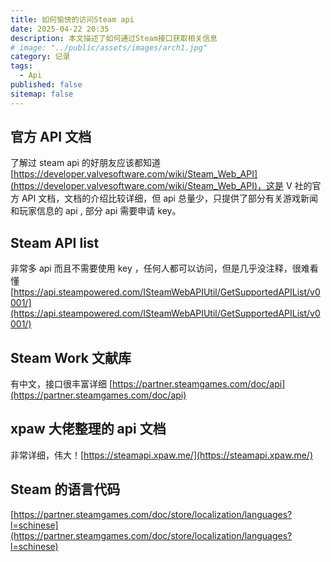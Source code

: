 ```yaml
---
title: 如何愉快的访问Steam api
date: 2025-04-22 20:35
description: 本文描述了如何通过Steam接口获取相关信息
# image: "../public/assets/images/arch1.jpg"
category: 记录
tags:
  - Api
published: false
sitemap: false
---
```


## 官方 API 文档

了解过 steam api 的好朋友应该都知道[https://developer.valvesoftware.com/wiki/Steam_Web_API](https://developer.valvesoftware.com/wiki/Steam_Web_API)，这是
V 社的官方 API 文档，文档的介绍比较详细，但 api 总量少，只提供了部分有关游戏新闻和玩家信息的 api , 部分 api 需要申请 key。

## Steam API list

非常多 api 而且不需要使用 key ，任何人都可以访问，但是几乎没注释，很难看懂 [https://api.steampowered.com/ISteamWebAPIUtil/GetSupportedAPIList/v0001/](https://api.steampowered.com/ISteamWebAPIUtil/GetSupportedAPIList/v0001/)

## Steam Work 文献库

有中文，接口很丰富详细 [https://partner.steamgames.com/doc/api](https://partner.steamgames.com/doc/api)

## xpaw 大佬整理的 api 文档

非常详细，伟大！[https://steamapi.xpaw.me/](https://steamapi.xpaw.me/)

## Steam 的语言代码

[https://partner.steamgames.com/doc/store/localization/languages?l=schinese](https://partner.steamgames.com/doc/store/localization/languages?l=schinese)